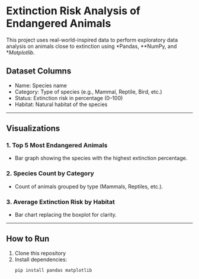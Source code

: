 # Extinction Risk Analysis of Endangered Animals

This project uses real-world-inspired data to perform exploratory data analysis on animals close to extinction using *Pandas, **NumPy, and **Matplotlib*.

## Dataset Columns
- Name: Species name
- Category: Type of species (e.g., Mammal, Reptile, Bird, etc.)
- Status: Extinction risk in percentage (0–100)
- Habitat: Natural habitat of the species

---

## Visualizations

### 1. Top 5 Most Endangered Animals
- Bar graph showing the species with the highest extinction percentage.

### 2. Species Count by Category
- Count of animals grouped by type (Mammals, Reptiles, etc.).

### 3. Average Extinction Risk by Habitat
- Bar chart replacing the boxplot for clarity.

---

## How to Run

1. Clone this repository
2. Install dependencies:
   ```bash
   pip install pandas matplotlib
